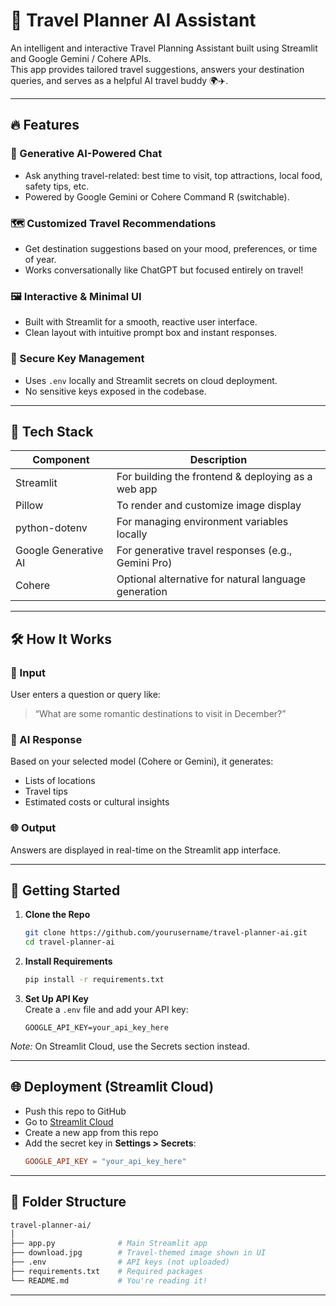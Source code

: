 # 🧭 Travel Planner AI Assistant

An intelligent and interactive Travel Planning Assistant built using Streamlit and Google Gemini / Cohere APIs.  
This app provides tailored travel suggestions, answers your destination queries, and serves as a helpful AI travel buddy 🌍✈️.

---

## 🔥 Features

### 🧠 Generative AI-Powered Chat
- Ask anything travel-related: best time to visit, top attractions, local food, safety tips, etc.  
- Powered by Google Gemini or Cohere Command R (switchable).

### 🗺️ Customized Travel Recommendations
- Get destination suggestions based on your mood, preferences, or time of year.  
- Works conversationally like ChatGPT but focused entirely on travel!

### 🖼️ Interactive & Minimal UI
- Built with Streamlit for a smooth, reactive user interface.  
- Clean layout with intuitive prompt box and instant responses.

### 🔐 Secure Key Management
- Uses `.env` locally and Streamlit secrets on cloud deployment.  
- No sensitive keys exposed in the codebase.

---

## 🤖 Tech Stack

| Component            | Description                                |
|----------------------|--------------------------------------------|
| Streamlit            | For building the frontend & deploying as a web app |
| Pillow               | To render and customize image display     |
| python-dotenv        | For managing environment variables locally|
| Google Generative AI  | For generative travel responses (e.g., Gemini Pro) |
| Cohere               | Optional alternative for natural language generation |

---

## 🛠️ How It Works

### 💬 Input  
User enters a question or query like:  
> “What are some romantic destinations to visit in December?”

### 🤖 AI Response  
Based on your selected model (Cohere or Gemini), it generates:  
- Lists of locations  
- Travel tips  
- Estimated costs or cultural insights  

### 🌐 Output  
Answers are displayed in real-time on the Streamlit app interface.

---

## 🚀 Getting Started

1. **Clone the Repo**
    ```bash
    git clone https://github.com/yourusername/travel-planner-ai.git
    cd travel-planner-ai
    ```

2. **Install Requirements**
    ```bash
    pip install -r requirements.txt
    ```

3. **Set Up API Key**  
Create a `.env` file and add your API key:
    ```env
    GOOGLE_API_KEY=your_api_key_here
    ```
*Note:* On Streamlit Cloud, use the Secrets section instead.

---

## 🌐 Deployment (Streamlit Cloud)

- Push this repo to GitHub  
- Go to [Streamlit Cloud](https://streamlit.io/cloud)  
- Create a new app from this repo  
- Add the secret key in **Settings > Secrets**:
    ```toml
    GOOGLE_API_KEY = "your_api_key_here"
    ```

---

## 📂 Folder Structure

```bash
travel-planner-ai/
│
├── app.py              # Main Streamlit app
├── download.jpg        # Travel-themed image shown in UI
├── .env                # API keys (not uploaded)
├── requirements.txt    # Required packages
└── README.md           # You're reading it!

```
---
